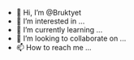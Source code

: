 - 👋 Hi, I’m @Bruktyet
- 👀 I’m interested in ...
- 🌱 I’m currently learning ...
- 💞️ I’m looking to collaborate on ...
- 📫 How to reach me ...

<!---
Bruktyet/Bruktyet is a ✨ special ✨ repository because its `README.md` (this file) appears on your GitHub profile.
You can click the Preview link to take a look at your changes.
--->
